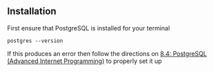 ## Installation  
First ensure that PostgreSQL is installed for your terminal

```
postgres --version
```

If this produces an error then follow the directions on [8.4: PostgreSQL (Advanced Internet Programming)](https://www.benjaminjohnston.com.au/extras/aipjs/workbook/chapter08_postgres.html) to properly set it up